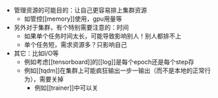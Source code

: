 - 管理资源的可能目的：让自己更容易排上集群资源
  - 如管控[[memory]]使用，gpu用量等
- 另外对于集群，有个特别需要注意的：时间
  - 如果单个任务时间太长，可能导致影响别人！别人都排不上
  - 单个任务短，需求资源多？只影响自己
- 其它：比如I/O等
  - 例如考虑[[tensorboard]]的[[log]]是每个epoch还是每个step存
  - 例如[[tqdm]]在集群上可能疯狂输出一步一输出（而不是本地的正常行为），需要关掉
    - 例如[[trainer]]中可以关